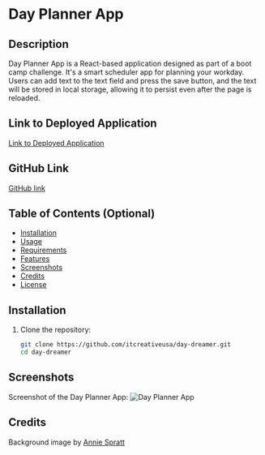 # Day Planner App

## Description

Day Planner App is a React-based application designed as part of a boot camp challenge. It's a smart scheduler app for planning your workday. Users can add text to the text field and press the save button, and the text will be stored in local storage, allowing it to persist even after the page is reloaded.

## Link to Deployed Application

[Link to Deployed Application](https://itcreativeusa.github.io/day-dreamer)

## GitHub Link

[GitHub link](https://github.com/itcreativeusa/day-dreamer)

## Table of Contents (Optional)

- [Installation](#installation)
- [Usage](#usage)
- [Requirements](#requirements)
- [Features](#features)
- [Screenshots](#screenshots)
- [Credits](#credits)
- [License](#license)

## Installation

1. Clone the repository:

   ```bash
   git clone https://github.com/itcreativeusa/day-dreamer.git
   cd day-dreamer
   ```

## Screenshots

Screenshot of the Day Planner App:
![Day Planner App](./assets/images/screenshot.png)

## Credits

Background image by [Annie Spratt](https://unsplash.com/@anniespratt)
